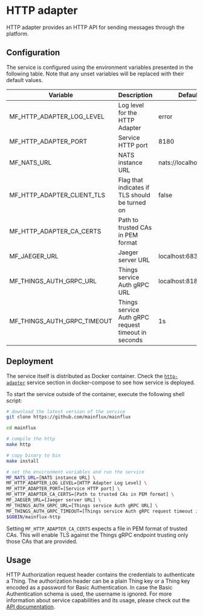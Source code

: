 # HTTP adapter

HTTP adapter provides an HTTP API for sending messages through the platform.

## Configuration

The service is configured using the environment variables presented in the
following table. Note that any unset variables will be replaced with their
default values.

| Variable                    | Description                                         | Default               |
| --------------------------- | --------------------------------------------------- | --------------------- |
| MF_HTTP_ADAPTER_LOG_LEVEL   | Log level for the HTTP Adapter                      | error                 |
| MF_HTTP_ADAPTER_PORT        | Service HTTP port                                   | 8180                  |
| MF_NATS_URL                 | NATS instance URL                                   | nats://localhost:4222 |
| MF_HTTP_ADAPTER_CLIENT_TLS  | Flag that indicates if TLS should be turned on      | false                 |
| MF_HTTP_ADAPTER_CA_CERTS    | Path to trusted CAs in PEM format                   |                       |
| MF_JAEGER_URL               | Jaeger server URL                                   | localhost:6831        |
| MF_THINGS_AUTH_GRPC_URL     | Things service Auth gRPC URL                        | localhost:8181        |
| MF_THINGS_AUTH_GRPC_TIMEOUT | Things service Auth gRPC request timeout in seconds | 1s                    |

## Deployment

The service itself is distributed as Docker container. Check the [`http-adapter`](https://github.com/mainflux/mainflux/blob/master/docker/docker-compose.yml#L245-L262) service section in 
docker-compose to see how service is deployed.

To start the service outside of the container, execute the following shell script:

```bash
# download the latest version of the service
git clone https://github.com/mainflux/mainflux

cd mainflux

# compile the http
make http

# copy binary to bin
make install

# set the environment variables and run the service
MF_NATS_URL=[NATS instance URL] \
MF_HTTP_ADAPTER_LOG_LEVEL=[HTTP Adapter Log Level] \
MF_HTTP_ADAPTER_PORT=[Service HTTP port] \
MF_HTTP_ADAPTER_CA_CERTS=[Path to trusted CAs in PEM format] \
MF_JAEGER_URL=[Jaeger server URL] \
MF_THINGS_AUTH_GRPC_URL=[Things service Auth gRPC URL] \
MF_THINGS_AUTH_GRPC_TIMEOUT=[Things service Auth gRPC request timeout in seconds] \
$GOBIN/mainflux-http
```

Setting `MF_HTTP_ADAPTER_CA_CERTS` expects a file in PEM format of trusted CAs. This will enable TLS against the Things gRPC endpoint trusting only those CAs that are provided.

## Usage

HTTP Authorization request header contains the credentials to authenticate a Thing. The authorization header can be a plain Thing key
or a Thing key encoded as a password for Basic Authentication. In case the Basic Authentication schema is used, the username is ignored.
For more information about service capabilities and its usage, please check out
the [API documentation](https://api.mainflux.io/?urls.primaryName=http.yml).

[doc]: https://docs.mainflux.io

